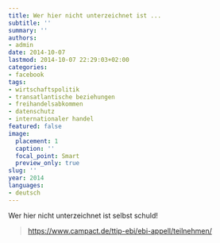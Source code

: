 ```yaml
---
title: Wer hier nicht unterzeichnet ist ...
subtitle: ''
summary: ''
authors:
- admin
date: 2014-10-07
lastmod: 2014-10-07 22:29:03+02:00
categories:
- facebook
tags:
- wirtschaftspolitik
- transatlantische beziehungen
- freihandelsabkommen
- datenschutz
- internationaler handel
featured: false
image:
  placement: 1
  caption: ''
  focal_point: Smart
  preview_only: true
slug: ''
year: 2014
languages:
- deutsch
---
```


Wer hier nicht unterzeichnet ist selbst schuld!
> https://www.campact.de/ttip-ebi/ebi-appell/teilnehmen/